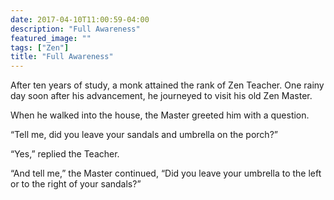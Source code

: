 ```yaml
---
date: 2017-04-10T11:00:59-04:00
description: "Full Awareness"
featured_image: ""
tags: ["Zen"]
title: "Full Awareness"
---
```


After ten years of study, a monk attained the rank of Zen Teacher. One rainy day soon after his advancement, he journeyed to visit his old Zen Master.

When he walked into the house, the Master greeted him with a question.

“Tell me, did you leave your sandals and umbrella on the porch?”

“Yes,” replied the Teacher.

“And tell me,” the Master continued, “Did you leave your umbrella to the left or to the right of your sandals?”
